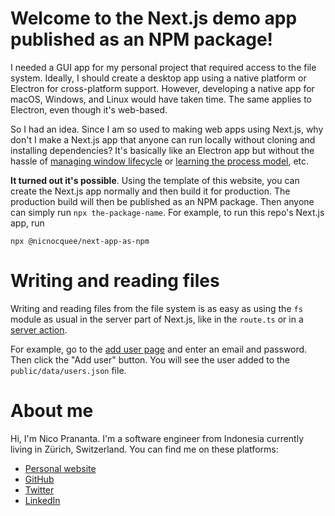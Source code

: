# Welcome to the Next.js demo app published as an NPM package!

I needed a GUI app for my personal project that required access to the file system. Ideally, I should create a desktop app using a native platform or Electron for cross-platform support. However, developing a native app for macOS, Windows, and Linux would have taken time. The same applies to Electron, even though it's web-based.

So I had an idea. Since I am so used to making web apps using Next.js, why don't I make a Next.js app that anyone can run locally without cloning and installing dependencies? It's basically like an Electron app but without the hassle of [managing window lifecycle](https://www.electronjs.org/docs/latest/tutorial/tutorial-first-app#managing-your-apps-window-lifecycle) or [learning the process model](https://www.electronjs.org/docs/latest/tutorial/process-model), etc.

**It turned out it's possible**. Using the template of this website, you can create the Next.js app normally and then build it for production. The production build will then be published as an NPM package. Then anyone can simply run `npx the-package-name`. For example, to run this repo's Next.js app, run

```
npx @nicnocquee/next-app-as-npm
```

# Writing and reading files

Writing and reading files from the file system is as easy as using the `fs` module as usual in the server part of Next.js, like in the `route.ts` or in a [server action](https://nextjs.org/docs/app/building-your-application/data-fetching/server-actions-and-mutations).

For example, go to the [add user page](/add-user) and enter an email and password. Then click the "Add user" button. You will see the user added to the `public/data/users.json` file.

# About me

Hi, I'm Nico Prananta. I'm a software engineer from Indonesia currently living in Zürich, Switzerland. You can find me on these platforms:

- [Personal website](https://nico.fyi)
- [GitHub](https://github.com/nicnocquee)
- [Twitter](https://twitter.com/2co_p)
- [LinkedIn](https://www.linkedin.com/in/nico-prananta-884750200/)
